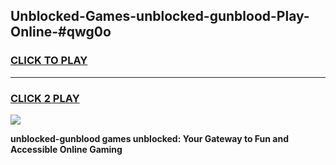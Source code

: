 
## Unblocked-Games-unblocked-gunblood-Play-Online-#qwg0o
<h3>
<a href="https://premium.freeplayer.one?title=unblocked-gunblood&ref=27F">CLICK TO PLAY</a></h3>
<hr>

<h3>
<a href="https://premium.freeplayer.one?title=unblocked-gunblood&ref=27F">CLICK 2 PLAY</a>
  
</h3>

<a href="https://premium.freeplayer.one?title=unblocked-gunblood&ref=27F"><img src="https://clearcache.store/games.png"></a>


**unblocked-gunblood games unblocked: Your Gateway to Fun and Accessible Online Gaming**
